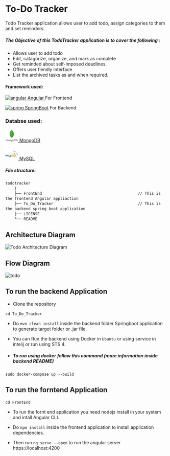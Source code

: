 # To-Do Tracker
Todo Tracker application allows user to add todo, assign categories to them and set reminders.

##### The Objective of this TodoTracker application is to cover the following :  
- Allows user to add todo
- Edit, catagorize, organize, and mark as complete
- Get reminded about self-imposed deadlines.
- Offers user fiendly interface
- List the archived tasks as and when required.


<h4 align="left">Framework used:</h4>
<p align="left"> <a href="https://angular.io" target="_blank" rel="noreferrer"> <img src="https://angular.io/assets/images/logos/angular/angular.svg" alt="angular" width="40" height="40"/> Angular </a> For Frontend</p>

<p align="left"> <a href="https://spring.io/" target="_blank" rel="noreferrer"> <img src="https://www.vectorlogo.zone/logos/springio/springio-icon.svg" alt="spring" width="40" height="40"/>  SpringBoot</a> For Backend</p>

<h3 align="left">Databse used:</h3>
<p align="left"> <a href="https://www.mongodb.com/" target="_blank" rel="noreferrer"> <img src="https://raw.githubusercontent.com/devicons/devicon/master/icons/mongodb/mongodb-original-wordmark.svg" alt="mongodb" width="40" height="40"/> MongoDB</a> </p>

<p align="left"> <a href="https://www.mysql.com/" target="_blank" rel="noreferrer"> <img src="https://raw.githubusercontent.com/devicons/devicon/master/icons/mysql/mysql-original-wordmark.svg" alt="mysql" width="40" height="40"/> MySQL</a> </p>



##### File structure:

    todotracker
	    |
	    ├── FrontEnd                                          // This is the frontend Angular appliaction
	    ├── To_Do_Tracker                                     // This is the backend spring boot application  
	    ├── LICENSE
	    └── README 			                   


## Architecture Diagram
![Todo Architecture Diagram](https://user-images.githubusercontent.com/40804626/152660525-83c50fab-49ee-44c8-9194-625b115e6071.png)

## Flow Diagram
![todo](https://user-images.githubusercontent.com/40804626/152660598-4983aa68-7394-4724-9318-1ce95898fc77.png)


## To run the backend Application

- Clone the repository 

```shell
cd To_Do_Tracker
```

-  Do ```mvn clean install``` inside the backend folder Springboot application to generate target folder or .jar file.

- You can Run the backend using Docker in ```Ubuntu``` or using service in intelij or run using STS 4.

- ##### To run using docker follow this command (more information inside backend README)

```shell
sudo docker-compose up --build
```

## To run the forntend Application

```shell
cd FrontEnd
```
- To run the fornt end application you need nodejs install in your system and intall Angular CLI.

- Do ```npm install``` inside the frontend application to install application dependencies.
- Then run ```ng serve --open``` to run the angular server https://localhost:4200

